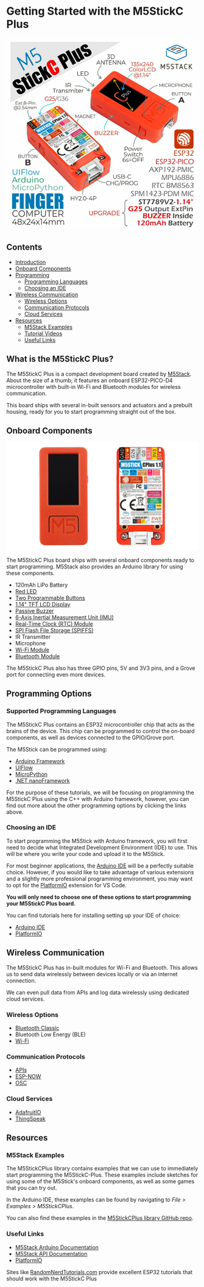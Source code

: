 # Getting Started with the M5StickC Plus

![](images/M5Stick_Hero.png)


## Contents
- [Introduction](#what-is-the-m5stickc-plus)
- [Onboard Components](#onboard-components)
- [Programming](#programming-options)
    - [Programming Languages](#supported-programming-languages)
    - [Choosing an IDE](#choosing-an-ide)
- [Wireless Communication](#wireless-communication)
    - [Wireless Options](#wireless-options)
    - [Communication Protocols](#communication-protocols)
    - [Cloud Services](#cloud-services)
- [Resources](#resources)
    - [M5Stack Examples](#m5stack-examples)
    - [Tutorial Videos](#tutorial-videos)
    - [Useful Links](#useful-links)


## What is the M5StickC Plus?

The M5StickC Plus is a compact development board created by [M5Stack](https://m5stack.com/). About the size of a thumb; it features an onboard ESP32-PICO-D4 microcontroller with built-in Wi-Fi and Bluetooth modules for wireless communication. 

This board ships with several in-built sensors and actuators and a prebuilt housing, ready for you to start programming straight out of the box.


## Onboard Components

![](images/M5Stick_BackAndFront.png)

The M5StickC Plus board ships with several onboard components ready to start programming. M5Stack also provides an Arduino library for using these components.

- 120mAh LiPo Battery
- [Red LED](/examples/Onboard-Components/LED/)
- [Two Programmable Buttons](/examples/Onboard-Components/Buttons/)
- [1.14" TFT LCD Display](/examples/Onboard-Components/LCD-Display/)
- [Passive Buzzer](/examples/Onboard-Components/Buzzer/)
- [6-Axis Inertial Measurement Unit (IMU)](/examples/Onboard-Components/IMU/)
- [Real-Time Clock (RTC) Module](/examples/Onboard-Components/RTC/)
- [SPI Flash File Storage (SPIFFS)](/examples/Onboard-Components/SPIFFS/)
- IR Transmitter
- Microphone
- [Wi-Fi Module](/examples/Wireless-Communication/Wi-Fi/)
- [Bluetooth Module](/examples/Wireless-Communication/Bluetooth/)

The M5StickC Plus also has three GPIO pins, 5V and 3V3 pins, and a Grove port for connecting even more devices.


## Programming Options
### Supported Programming Languages

The M5StickC Plus contains an ESP32 microcontroller chip that acts as the brains of the device. This chip can be programmed to control the on-board components, as well as devices connected to the GPIO/Grove port.

The M5Stick can be programmed using:

- [Arduino Framework](https://www.arduino.cc/)
- [UIFlow](https://flow.m5stack.com/)
- [MicroPython](http://micropython.org/)
- [.NET nanoFramework](https://github.com/nanoframework/nanoFramework.M5Stack)

For the purpose of these tutorials, we will be focusing on programming the M5StickC Plus using the C++ with Arduino framework, however, you can find out more about the other programming options by clicking the links above.

### Choosing an IDE

To start programming the M5Stick with Arduino framework, you will first need to decide what Integrated Development Environment (IDE) to use. This will be where you write your code and upload it to the M5Stick.

For most beginner applications, the [Arduino IDE](https://docs.arduino.cc/software/ide/) will be a perfectly suitable choice. However, if you would like to take advantage of various extensions and a slightly more professional programming environment, you may want to opt for the [PlatformIO](https://platformio.org/) extension for VS Code. 

**You will only need to choose one of these options to start programming your M5StickC Plus board.**

You can find tutorials here for installing setting up your IDE of choice:

- [Arduino IDE](examples/Getting-Started/ArduinoIDE_Setup/README.md)
- [PlatformIO](examples/Getting-Started/PlatformIO_Setup/README.md)


## Wireless Communication

The M5StickC Plus has in-built modules for Wi-Fi and Bluetooth. This allows us to send data wirelessly between devices locally or via an internet connection.

We can even pull data from APIs and log data wirelessly using dedicated cloud services.

### Wireless Options

- [Bluetooth Classic](/examples/Wireless-Communication/Bluetooth/)
- Bluetooth Low Energy (BLE)
- [Wi-Fi](/examples/Wireless-Communication/Wi-Fi/)

### Communication Protocols

- [APIs](/examples/Wireless-Communication/APIs/)
- [ESP-NOW](/examples/Wireless-Communication/ESP-NOW/)
- [OSC](/examples/Wireless-Communication/OSC/)

### Cloud Services

- [AdafruitIO](/examples/Cloud-Services/AdafruitIO/)
- [ThingSpeak](/examples/Cloud-Services/ThingSpeak/)


## Resources

### M5Stack Examples

The M5StickCPlus library contains examples that we can use to immediately start programming the M5StickC-Plus. These examples include sketches for using some of the M5Stick's onboard components, as well as some games that you can try out.

In the Arduino IDE, these examples can be found by navigating to *File > Examples > M5StickCPlus*.


You can also find these examples in the [M5StickCPlus library GitHub repo](https://github.com/m5stack/M5StickC-Plus).

### Useful Links

- [M5Stack Arduino Documentation](https://docs.m5stack.com/en/arduino/arduino_ide)
- [M5Stack API Documentation](https://docs.m5stack.com/en/arduino/m5stickc_plus/button)
- [PlatformIO](https://platformio.org/)

Sites like [RandomNerdTutorials.com](https://randomnerdtutorials.com/projects-esp32/) provide excellent ESP32 tutorials that should work with the M5StickC Plus
